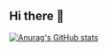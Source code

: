 ## Hi there 👋
[![Anurag's GitHub stats](https://github-readme-stats.vercel.app/api?username=ASMASHAIKH04)](https://github.com/ASMASHAIKH04/github-readme-stats)
